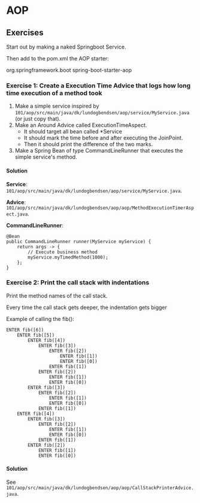 # AOP

## Exercises

Start out by making a naked Springboot Service.

Then add to the pom.xml the AOP starter:

<dependency>
   <groupId>org.springframework.boot</groupId>
   <artifactId>spring-boot-starter-aop</artifactId>
</dependency>


### Exercise 1: Create a Execution Time Advice that logs how long time execution of a method took

1. Make a simple service inspired by `101/aop/src/main/java/dk/lundogbendsen/aop/service/MyService.java` (or just copy that).
2. Make an Around Advice called ExecutionTimeAspect.
   - It should target all bean called *Service 
   - It should mark the time before and after executing the JoinPoint. 
   - Then it should print the difference of the two marks.
3. Make a Spring Bean of type CommandLineRunner that executes the simple service's method.

#### Solution
**Service**: `101/aop/src/main/java/dk/lundogbendsen/aop/service/MyService.java`.

**Advice**: `101/aop/src/main/java/dk/lundogbendsen/aop/aop/MethodExecutionTimerAspect.java`.

**CommandLineRunner**: 
```
@Bean
public CommandLineRunner runner(MyService myService) {
    return args -> {
        // Execute business method
        myService.myTimedMethod(1000);
    };
}
```


### Exercise 2: Print the call stack with indentations

Print the method names of the call stack.

Every time the call stack gets deeper, the indentation gets bigger

Example of calling the fib():

```
ENTER fib([6])
    ENTER fib([5])
        ENTER fib([4])
            ENTER fib([3])
                ENTER fib([2])
                    ENTER fib([1])
                    ENTER fib([0])
                ENTER fib([1])
            ENTER fib([2])
                ENTER fib([1])
                ENTER fib([0])
        ENTER fib([3])
            ENTER fib([2])
                ENTER fib([1])
                ENTER fib([0])
            ENTER fib([1])
    ENTER fib([4])
        ENTER fib([3])
            ENTER fib([2])
                ENTER fib([1])
                ENTER fib([0])
            ENTER fib([1])
        ENTER fib([2])
            ENTER fib([1])
            ENTER fib([0])
```


#### Solution
See `101/aop/src/main/java/dk/lundogbendsen/aop/aop/CallStackPrinterAdvice.java`.
